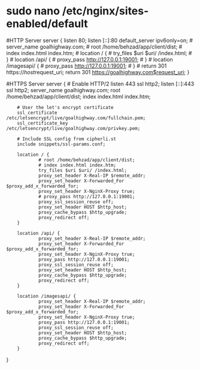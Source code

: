 # sudo nano /etc/nginx/sites-enabled/default

#HTTP Server
server {
        listen 80;
        listen [::]:80 default_server ipv6only=on;
        # server_name goalhighway.com;
        # root /home/behzad/app/client/dist;
        # index index.html index.htm;
        # location / {
        #     try_files $uri $uri/ /index.html;
        # }
        # location /api/ {
        #    proxy_pass http://127.0.0.1:19001;
        # }
        # location /imagesapi/ {
        #    proxy_pass http://127.0.0.1:19001;
        # }
        # return 301 https://$host$request_uri;
        return 301 https://goalhighway.com$request_uri;
}

#HTTPS Server
server {
        # Enable HTTP/2
        listen 443 ssl http2;
        listen [::]:443 ssl http2;
        server_name goalhighway.com;
        root /home/behzad/app/client/dist;
        index index.html index.htm;

        # User the let's encrypt certificate
        ssl_certificate /etc/letsencrypt/live/goalhighway.com/fullchain.pem;
        ssl_certificate_key /etc/letsencrypt/live/goalhighway.com/privkey.pem;

        # Include SSL config from cipherli.st
        include snippets/ssl-params.conf;

        location / {
                # root /home/behzad/app/client/dist;
                # index index.html index.htm;
                try_files $uri $uri/ /index.html;
                proxy_set_header X-Real-IP $remote_addr;
                proxy_set_header X-Forwarded_For $proxy_add_x_forwarded_for;
                proxy_set_header X-NginX-Proxy true;
                # proxy_pass http://127.0.0.1:19001;
                proxy_ssl_session_reuse off;
                proxy_set_header HOST $http_host;
                proxy_cache_bypass $http_upgrade;
                proxy_redirect off;
        }

        location /api/ {
                proxy_set_header X-Real-IP $remote_addr;
                proxy_set_header X-Forwarded_For $proxy_add_x_forwarded_for;
                proxy_set_header X-NginX-Proxy true;
                proxy_pass http://127.0.0.1:19001;
                proxy_ssl_session_reuse off;
                proxy_set_header HOST $http_host;
                proxy_cache_bypass $http_upgrade;
                proxy_redirect off;
        }

        location /imagesapi/ {
                proxy_set_header X-Real-IP $remote_addr;
                proxy_set_header X-Forwarded_For $proxy_add_x_forwarded_for;
                proxy_set_header X-NginX-Proxy true;
                proxy_pass http://127.0.0.1:19001;
                proxy_ssl_session_reuse off;
                proxy_set_header HOST $http_host;
                proxy_cache_bypass $http_upgrade;
                proxy_redirect off;
        }

}
